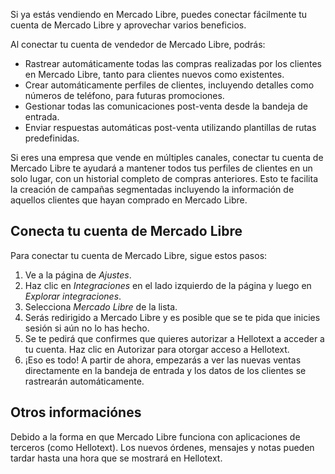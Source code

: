Si ya estás vendiendo en Mercado Libre, puedes conectar fácilmente tu cuenta de Mercado Libre y aprovechar varios beneficios.

Al conectar tu cuenta de vendedor de Mercado Libre, podrás:

* Rastrear automáticamente todas las compras realizadas por los clientes en Mercado Libre, tanto para clientes nuevos como existentes.
* Crear automáticamente perfiles de clientes, incluyendo detalles como números de teléfono, para futuras promociones.
* Gestionar todas las comunicaciones post-venta desde la bandeja de entrada.
* Enviar respuestas automáticas post-venta utilizando plantillas de rutas predefinidas.

Si eres una empresa que vende en múltiples canales, conectar tu cuenta de Mercado Libre te ayudará a mantener todos tus perfiles de clientes en un solo lugar, con un historial completo de compras anteriores. Esto te facilita la creación de campañas segmentadas incluyendo la información de aquellos clientes que hayan comprado en Mercado Libre.

## Conecta tu cuenta de Mercado Libre

Para conectar tu cuenta de Mercado Libre, sigue estos pasos:

1. Ve a la página de *Ajustes*.
2. Haz clic en *Integraciones* en el lado izquierdo de la página y luego en *Explorar integraciones*.
3. Selecciona *Mercado Libre* de la lista.
4. Serás redirigido a Mercado Libre y es posible que se te pida que inicies sesión si aún no lo has hecho.
5. Se te pedirá que confirmes que quieres autorizar a Hellotext a acceder a tu cuenta. Haz clic en Autorizar para otorgar acceso a Hellotext.
6. ¡Eso es todo! A partir de ahora, empezarás a ver las nuevas ventas directamente en la bandeja de entrada y los datos de los clientes se rastrearán automáticamente.

## Otros informaciónes

Debido a la forma en que Mercado Libre funciona con aplicaciones de terceros (como Hellotext). Los nuevos órdenes, mensajes y notas pueden tardar hasta una hora
que se mostrará en Hellotext.
